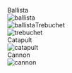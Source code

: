 Ballista<br/>![ballista](http://etc.usf.edu/clipart/79400/79420/79420_catapult_md.gif)<br/>![ballista](https://users.ece.cmu.edu/~koopman/ballista/pics/ballist1.gif)Trebuchet<br/>![trebuchet](http://silverhawkauthor.com/images/site_graphics/Siegecraft/5._Trebuchet_by_Viollet-leDuc_Mangonel.jpg)<br/>Catapult<br/>![catapult](https://s-media-cache-ak0.pinimg.com/originals/ca/f8/e1/caf8e148882f1aa40182ca9662263ba7.jpg)<br/>Cannon<br/>![cannon](https://s-media-cache-ak0.pinimg.com/736x/3d/4c/4a/3d4c4a0971ab22e63c7aa42faf1afcc3.jpg)
